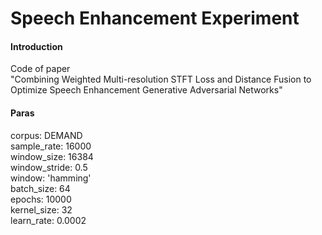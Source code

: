 # Speech Enhancement  Experiment

#### Introduction
Code of paper  
"Combining Weighted Multi-resolution STFT Loss and Distance Fusion to Optimize Speech Enhancement Generative Adversarial Networks"

#### Paras
corpus: DEMAND  
sample_rate: 16000  
window_size: 16384  
window_stride: 0.5  
window: 'hamming'  
batch_size: 64  
epochs: 10000  
kernel_size: 32  
learn_rate: 0.0002
